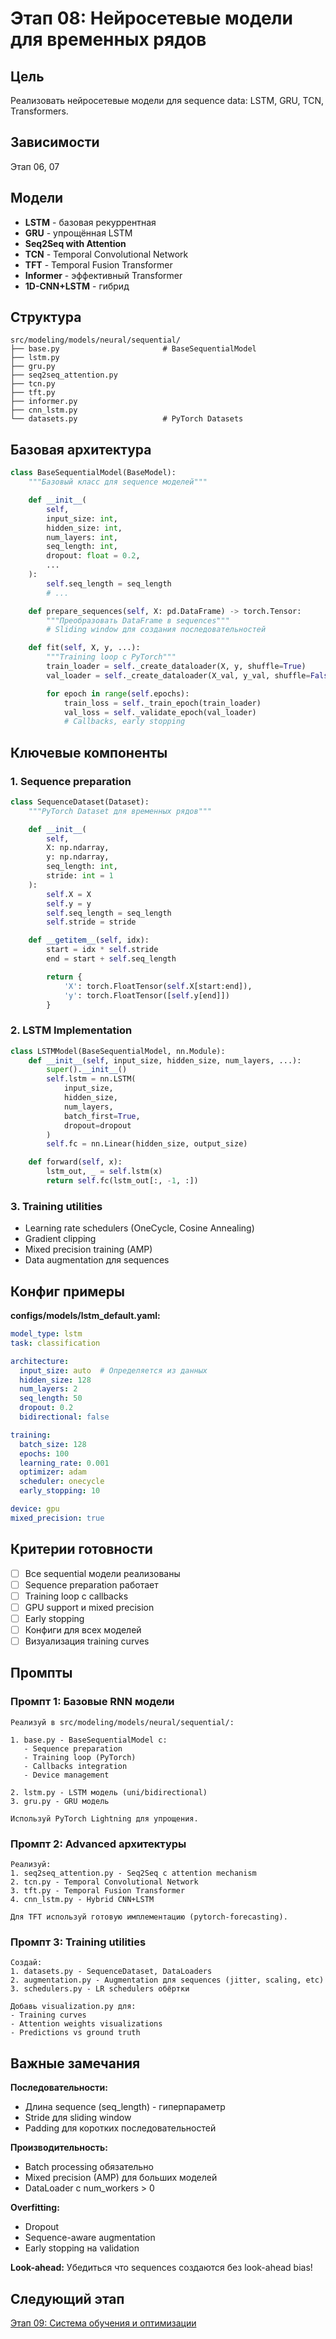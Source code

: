 # Этап 08: Нейросетевые модели для временных рядов

## Цель
Реализовать нейросетевые модели для sequence data: LSTM, GRU, TCN, Transformers.

## Зависимости
Этап 06, 07

## Модели

- **LSTM** - базовая рекуррентная
- **GRU** - упрощённая LSTM
- **Seq2Seq with Attention**
- **TCN** - Temporal Convolutional Network
- **TFT** - Temporal Fusion Transformer
- **Informer** - эффективный Transformer
- **1D-CNN+LSTM** - гибрид

## Структура

```
src/modeling/models/neural/sequential/
├── base.py                       # BaseSequentialModel
├── lstm.py
├── gru.py
├── seq2seq_attention.py
├── tcn.py
├── tft.py
├── informer.py
├── cnn_lstm.py
└── datasets.py                   # PyTorch Datasets
```

## Базовая архитектура

```python
class BaseSequentialModel(BaseModel):
    """Базовый класс для sequence моделей"""

    def __init__(
        self,
        input_size: int,
        hidden_size: int,
        num_layers: int,
        seq_length: int,
        dropout: float = 0.2,
        ...
    ):
        self.seq_length = seq_length
        # ...

    def prepare_sequences(self, X: pd.DataFrame) -> torch.Tensor:
        """Преобразовать DataFrame в sequences"""
        # Sliding window для создания последовательностей

    def fit(self, X, y, ...):
        """Training loop с PyTorch"""
        train_loader = self._create_dataloader(X, y, shuffle=True)
        val_loader = self._create_dataloader(X_val, y_val, shuffle=False)

        for epoch in range(self.epochs):
            train_loss = self._train_epoch(train_loader)
            val_loss = self._validate_epoch(val_loader)
            # Callbacks, early stopping
```

## Ключевые компоненты

### 1. Sequence preparation
```python
class SequenceDataset(Dataset):
    """PyTorch Dataset для временных рядов"""

    def __init__(
        self,
        X: np.ndarray,
        y: np.ndarray,
        seq_length: int,
        stride: int = 1
    ):
        self.X = X
        self.y = y
        self.seq_length = seq_length
        self.stride = stride

    def __getitem__(self, idx):
        start = idx * self.stride
        end = start + self.seq_length

        return {
            'X': torch.FloatTensor(self.X[start:end]),
            'y': torch.FloatTensor([self.y[end]])
        }
```

### 2. LSTM Implementation
```python
class LSTMModel(BaseSequentialModel, nn.Module):
    def __init__(self, input_size, hidden_size, num_layers, ...):
        super().__init__()
        self.lstm = nn.LSTM(
            input_size,
            hidden_size,
            num_layers,
            batch_first=True,
            dropout=dropout
        )
        self.fc = nn.Linear(hidden_size, output_size)

    def forward(self, x):
        lstm_out, _ = self.lstm(x)
        return self.fc(lstm_out[:, -1, :])
```

### 3. Training utilities
- Learning rate schedulers (OneCycle, Cosine Annealing)
- Gradient clipping
- Mixed precision training (AMP)
- Data augmentation для sequences

## Конфиг примеры

**configs/models/lstm_default.yaml:**
```yaml
model_type: lstm
task: classification

architecture:
  input_size: auto  # Определяется из данных
  hidden_size: 128
  num_layers: 2
  seq_length: 50
  dropout: 0.2
  bidirectional: false

training:
  batch_size: 128
  epochs: 100
  learning_rate: 0.001
  optimizer: adam
  scheduler: onecycle
  early_stopping: 10

device: gpu
mixed_precision: true
```

## Критерии готовности

- [ ] Все sequential модели реализованы
- [ ] Sequence preparation работает
- [ ] Training loop с callbacks
- [ ] GPU support и mixed precision
- [ ] Early stopping
- [ ] Конфиги для всех моделей
- [ ] Визуализация training curves

## Промпты

### Промпт 1: Базовые RNN модели
```
Реализуй в src/modeling/models/neural/sequential/:

1. base.py - BaseSequentialModel с:
   - Sequence preparation
   - Training loop (PyTorch)
   - Callbacks integration
   - Device management

2. lstm.py - LSTM модель (uni/bidirectional)
3. gru.py - GRU модель

Используй PyTorch Lightning для упрощения.
```

### Промпт 2: Advanced архитектуры
```
Реализуй:
1. seq2seq_attention.py - Seq2Seq с attention mechanism
2. tcn.py - Temporal Convolutional Network
3. tft.py - Temporal Fusion Transformer
4. cnn_lstm.py - Hybrid CNN+LSTM

Для TFT используй готовую имплементацию (pytorch-forecasting).
```

### Промпт 3: Training utilities
```
Создай:
1. datasets.py - SequenceDataset, DataLoaders
2. augmentation.py - Augmentation для sequences (jitter, scaling, etc)
3. schedulers.py - LR schedulers обёртки

Добавь visualization.py для:
- Training curves
- Attention weights visualizations
- Predictions vs ground truth
```

## Важные замечания

**Последовательности:**
- Длина sequence (seq_length) - гиперпараметр
- Stride для sliding window
- Padding для коротких последовательностей

**Производительность:**
- Batch processing обязательно
- Mixed precision (AMP) для больших моделей
- DataLoader с num_workers > 0

**Overfitting:**
- Dropout
- Sequence-aware augmentation
- Early stopping на validation

**Look-ahead:**
Убедиться что sequences создаются без look-ahead bias!

## Следующий этап
[Этап 09: Система обучения и оптимизации](Этап_09_Система_обучения.md)
